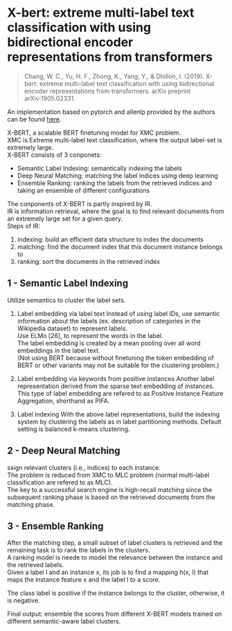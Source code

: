# X-bert: extreme multi-label text classification with using bidirectional encoder representations from transformers
> Chang, W. C., Yu, H. F., Zhong, K., Yang, Y., & Dhillon, I. (2019). X-bert: extreme multi-label text classification with using bidirectional encoder representations from transformers. arXiv preprint arXiv:1905.02331.

An implementation based on pytorch and allenlp provided by the authors can be found [here](https://github.com/guoqunabc/X-BERT).

X-BERT, a scalable BERT finetuning model for XMC problem. <br>
XMC is Extreme multi-label text classification, where the output label-set is extremely large. <br>
X-BERT consists of 3 conponets:
- Semantic Label Indexing: semantically indexing the labels
- Deep Neural Matching: matching the label indices using deep learning
- Ensemble Ranking: ranking the labels from the retrieved indices and taking an ensemble of different configurations

The conponents of X-BERT is partly inspired by IR. <br>
IR is information retrieval, where the goal is to find relevant documents from an extremely large set for a given query. <br>
Steps of IR: <br>
1. indexing: build an efficient data structure to index the documents
2. matching: find the document index that this document instance belongs to
3. ranking: sort the documents in the retrieved index


## 1 - Semantic Label Indexing
Utilize semantics to cluster the label sets.

1. Label embedding via label text
Instead of using label IDs, use semantic information about the labels (ex. description of categories in the Wikipedia dataset) to represent labels. <br>
Use ELMo [26], to represent the words in the label. <br>
The label embedding is created by a mean pooling over all word embeddings in the label text. <br>
(Not using BERT because without finetuning the token embedding of BERT or other variants may not be suitable for the clustering problem.)

2. Label embedding via keywords from positive instances
Another label representation derived from the sparse text embedding of instances. <br>
This type of label embedding are refered to as Positive Instance Feature Aggregation, shorthand as PIFA.

3. Label indexing 
With the above label representations, build the indexing system by clustering the labels as in label partitioning methods.
Default setting is balanced k-means clustering. 

## 2 - Deep Neural Matching
ssign relevant clusters (i.e., indices) to each instance. <br>
The problem is reduced from XMC to MLC problem (normal multi-label classification are refered to as MLC). <br>
The key to a successful search engine is high-recall matching since the subsequent ranking phase is based on the retrieved documents from the matching phase. <br>

## 3 - Ensemble Ranking
After the matching step, a small subset of label clusters is retrieved and the remaining task is to rank the labels in the clusters. <br>
A ranking model is neede to model the relevance between the instance and the retrieved labels. <br>
Given a label l and an instance x, its job is to find a mapping h(x, l) that maps the instance feature x and the label l to a score. <br>

The class label is positive if the instance belongs to the cluster, otherwise, it is negative.<br>

Final output: ensemble the scores from different X-BERT models trained on different semantic-aware label clusters. <br>



